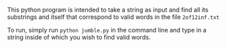 This python program is intended to take a string as input and find all its
substrings and itself that correspond to valid words in the file
```2of12inf.txt```

To run, simply run ```python jumble.py``` in the command line and type in a
string inside of which you wish to find valid words.

